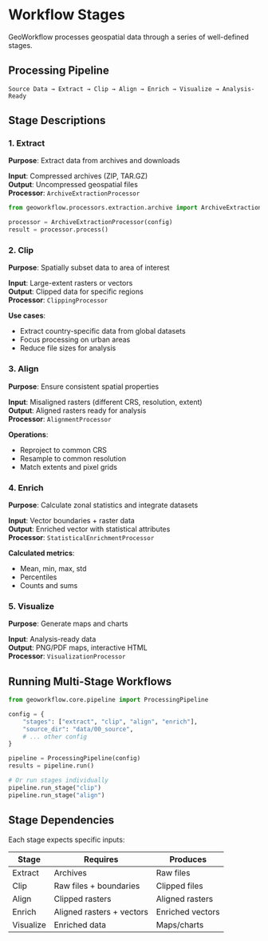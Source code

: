 # Workflow Stages

GeoWorkflow processes geospatial data through a series of well-defined stages.

## Processing Pipeline

```
Source Data → Extract → Clip → Align → Enrich → Visualize → Analysis-Ready
```

## Stage Descriptions

### 1. Extract
**Purpose**: Extract data from archives and downloads

**Input**: Compressed archives (ZIP, TAR.GZ)  
**Output**: Uncompressed geospatial files  
**Processor**: `ArchiveExtractionProcessor`

```python
from geoworkflow.processors.extraction.archive import ArchiveExtractionProcessor

processor = ArchiveExtractionProcessor(config)
result = processor.process()
```

### 2. Clip
**Purpose**: Spatially subset data to area of interest

**Input**: Large-extent rasters or vectors  
**Output**: Clipped data for specific regions  
**Processor**: `ClippingProcessor`

**Use cases**:
- Extract country-specific data from global datasets
- Focus processing on urban areas
- Reduce file sizes for analysis

### 3. Align
**Purpose**: Ensure consistent spatial properties

**Input**: Misaligned rasters (different CRS, resolution, extent)  
**Output**: Aligned rasters ready for analysis  
**Processor**: `AlignmentProcessor`

**Operations**:
- Reproject to common CRS
- Resample to common resolution
- Match extents and pixel grids

### 4. Enrich
**Purpose**: Calculate zonal statistics and integrate datasets

**Input**: Vector boundaries + raster data  
**Output**: Enriched vector with statistical attributes  
**Processor**: `StatisticalEnrichmentProcessor`

**Calculated metrics**:
- Mean, min, max, std
- Percentiles
- Counts and sums

### 5. Visualize
**Purpose**: Generate maps and charts

**Input**: Analysis-ready data  
**Output**: PNG/PDF maps, interactive HTML  
**Processor**: `VisualizationProcessor`

## Running Multi-Stage Workflows

```python
from geoworkflow.core.pipeline import ProcessingPipeline

config = {
    "stages": ["extract", "clip", "align", "enrich"],
    "source_dir": "data/00_source",
    # ... other config
}

pipeline = ProcessingPipeline(config)
results = pipeline.run()

# Or run stages individually
pipeline.run_stage("clip")
pipeline.run_stage("align")
```

## Stage Dependencies

Each stage expects specific inputs:

| Stage | Requires | Produces |
|-------|----------|----------|
| Extract | Archives | Raw files |
| Clip | Raw files + boundaries | Clipped files |
| Align | Clipped rasters | Aligned rasters |
| Enrich | Aligned rasters + vectors | Enriched vectors |
| Visualize | Enriched data | Maps/charts |
